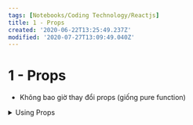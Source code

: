 ```yaml
---
tags: [Notebooks/Coding Technology/Reactjs]
title: 1 - Props
created: '2020-06-22T13:25:49.237Z'
modified: '2020-07-27T13:09:49.040Z'
---
```


# 1 - Props
- Không bao giờ thay đổi props (giống pure function)
<details close>
<summary>Using Props</summary>
<markdown>
- define
```js
// CÁCH 1: FUNCTIONAL COMPONENT
function App1(props) {
  console.log(props);
  return (
    <div className="App1">
      <div className="Header">
        This is {props.title ? props.title : "Default Name"}
      </div>
    </div>
  );
}

// CÁCH 2: CLASS COMPONENT
class App1 extends React.Component {
  render() {
    return (
      <div className="App1">
        <div className="Header">
          This is {this.props.title ? this.props.title : "Default Name"}
        </div>
      </div>
    );
  }
}
```
- using
```js
// khi truyền thì tên props là title
<App1 title="Application 1"></App1>

// trường hợp missing props thì component vẫn chạy bình thường
// tuy nhiên nếu cần phải lấy props để tính toán thì lại là chuyện khác
```
</markdown>
</details>



